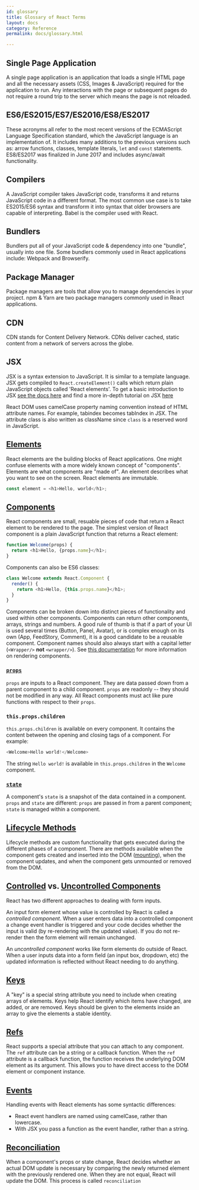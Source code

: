 ```yaml
---
id: glossary
title: Glossary of React Terms
layout: docs
category: Reference
permalink: docs/glossary.html

---
```


## Single Page Application
A single page application is an application that loads a single HTML page and all the necessary assets (CSS, Images & JavaScript) required for the application to run. Any interactions with the page or subsequent pages do not require a round trip to the server which means the page is not reloaded.


## ES6/ES2015/ES7/ES2016/ES8/ES2017
 These acronyms all refer to the most recent versions of the ECMAScript Language Specification standard, which the JavaScript language is an implementation of. It includes many additions to the previous versions such as: arrow functions, classes, template literals, `let` and `const` statements. ES8/ES2017 was finalized in June 2017 and includes async/await functionality. 

## Compilers
A JavaScript compiler takes JavaScript code, transforms it and returns JavaScript code in a different format. The most common use case is to take ES2015/ES6 syntax and transform it into syntax that older browsers are capable of interpreting. Babel is the compiler used with React. 

## Bundlers
Bundlers put all of your JavaScript code & dependency into one "bundle", usually into one file. Some bundlers commonly used in React applications include: Webpack and Browserify.

## Package Manager 
Package managers are tools that allow you to manage dependencies in your project. npm & Yarn are two package managers commonly used in React applications.

## CDN
CDN stands for Content Delivery Network. CDNs deliver cached, static content from a network of servers across the globe. 

## JSX
JSX is a syntax extension to JavaScript. It is similar to a template language. JSX gets compiled to `React.createElement()` calls which return plain JavaScript objects called 'React elements'. To get a basic introduction to JSX [see the docs here](/docs/introducing-jsx.html) and find a more in-depth tutorial on JSX [here](/docs/jsx-in-depth.html)

React DOM uses camelCase property naming convention instead of HTML attribute names. For example, tabindex becomes tabIndex in JSX. The attribute class is also written as className since `class` is a reserved word in JavaScript.

## [Elements](/docs/rendering-elements.html)
React elements are the building blocks of React applications. One might confuse elements with a more widely known concept of "components". Elements are what components are "made of". An element describes what you want to see on the screen. React elements are immutable.

```js
const element = <h1>Hello, world</h1>;
```

## [Components](/docs/components-and-props.html)
React components are small, resuable pieces of code that return a React element to be rendered to the page. The simplest version of React component is a plain JavaScript function that returns a React element:

```js
function Welcome(props) {
  return <h1>Hello, {props.name}</h1>;
}
```

Components can also be ES6 classes:

```js
class Welcome extends React.Component {
  render() {
    return <h1>Hello, {this.props.name}</h1>;
  }
}
```

Components can be broken down into distinct pieces of functionality and used within other components. Components can return other components, arrays, strings and numbers. A good rule of thumb is that if a part of your UI is used several times (Button, Panel, Avatar), or is complex enough on its own (App, FeedStory, Comment), it is a good candidate to be a reusable component. Component names should also always start with a capital letter (`<Wrapper/>` **not** `<wrapper/>`). See [this documentation](/docs/components-and-props.html#rendering-a-component) for more information on rendering components. 


### [`props`](/docs/components-and-props.html)
`props` are inputs to a React component. They are data passed down from a parent component to a child component. `props` are readonly -- they should not be modified in any way. All React components must act like pure functions with respect to their `props`.

### `this.props.children`
`this.props.children` is available on every component. It contains the content between the opening and closing tags of a component. For example:

```js
<Welcome>Hello world!</Welcome>
```
The string `Hello world!` is available in `this.props.children` in the `Welcome` component.

### [`state`](/docs/state-and-lifecycle.html#adding-local-state-to-a-class)
A component's `state` is a snapshot of the data contained in a component. `props` and `state` are different: `props` are passed in from a parent component; `state` is managed within a component.

## [Lifecycle Methods](/docs/state-and-lifecycle.html#adding-lifecycle-methods-to-a-class)
Lifecycle methods are custom functionality that gets executed during the different phases of a component. There are methods available when the component gets created and inserted into the DOM ([mounting](/docs/react-component.html#mounting)), when the component updates, and when the component gets unmounted or removed from the DOM. 

 ## [Controlled](/docs/forms.html#controlled-components) vs. [Uncontrolled Components](/docs/uncontrolled-components.html)
React has two different approaches to dealing with form inputs. 

An input form element whose value is controlled by React is called a *controlled component*. When a user enters data into a controlled component a change event handler is triggered and your code decides whether the input is valid (by re-rendering with the updated value). If you do not re-render then the form element will remain unchanged.

An *uncontrolled component* works like form elements do outside of React. When a user inputs data into a form field (an input box, dropdown, etc) the updated information is reflected without React needing to do anything.

## [Keys](/docs/lists-and-keys.html) 
 A "key" is a special string attribute you need to include when creating arrays of elements. Keys help React identify which items have changed, are added, or are removed. Keys should be given to the elements inside an array to give the elements a stable identity.

## [Refs](/docs/refs-and-the-dom.html)
React supports a special attribute that you can attach to any component. The `ref` attribute can be a string or a callback function. When the `ref` attribute is a callback function, the function receives the underlying DOM element as its argument. This allows you to have direct access to the DOM element or component instance.

## [Events](/docs/handling-events.html) 
Handling events with React elements has some syntactic differences:

* React event handlers are named using camelCase, rather than lowercase.
* With JSX you pass a function as the event handler, rather than a string.


## [Reconciliation](/reconciliation.html)
When a component's props or state change, React decides whether an actual DOM update is necessary by comparing the newly returned element with the previously rendered one. When they are not equal, React will update the DOM. This process is called `reconciliation`
